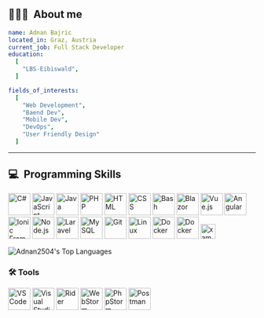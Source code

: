 <h2> 👨🏻‍💻 &nbsp;About me</h2>

```yaml
name: Adnan Bajric
located_in: Graz, Austria
current_job: Full Stack Developer
education:
  [
    "LBS-Eibiswald",
  ]

fields_of_interests:
  [
    "Web Development",
    "Baend Dev",
    "Mobile Dev",
    "DevOps",
    "User Friendly Design"
  ]

```
  
---  

<h2>💻  &nbsp;Programming Skills</h2>
<p align="left">

<p align="left"> <!-- Programming Languages --> <img src="https://cdn.jsdelivr.net/gh/devicons/devicon/icons/csharp/csharp-original.svg" alt="C#" width="45" height="45"/> <img src="https://cdn.jsdelivr.net/gh/devicons/devicon/icons/javascript/javascript-original.svg" alt="JavaScript" width="45" height="45"/> <img src="https://cdn.jsdelivr.net/gh/devicons/devicon/icons/java/java-original.svg" alt="Java" width="45" height="45"/> <img src="https://cdn.jsdelivr.net/gh/devicons/devicon/icons/php/php-original.svg" alt="PHP" width="45" height="45"/> <img src="https://cdn.jsdelivr.net/gh/devicons/devicon/icons/html5/html5-original.svg" alt="HTML" width="45" height="45"/> <img src="https://cdn.jsdelivr.net/gh/devicons/devicon/icons/css3/css3-original.svg" alt="CSS" width="45" height="45"/> <img src="https://cdn.jsdelivr.net/gh/devicons/devicon/icons/bash/bash-original.svg" alt="Bash" width="45" height="45"/> 
  <!-- Frameworks & Libraries --> <img src="https://cdn.jsdelivr.net/gh/devicons/devicon/icons/blazor/blazor-original.svg" alt="Blazor" width="45" height="45"/> <img src="https://cdn.jsdelivr.net/gh/devicons/devicon/icons/vuejs/vuejs-original.svg" alt="Vue.js" width="45" height="45"/> <img src="https://cdn.jsdelivr.net/gh/devicons/devicon/icons/angularjs/angularjs-original.svg" alt="Angular" width="45" height="45"/> <img src="https://cdn.jsdelivr.net/gh/devicons/devicon/icons/ionic/ionic-original.svg" alt="Ionic Framework" width="45" height="45"/> <img src="https://cdn.jsdelivr.net/gh/devicons/devicon/icons/nodejs/nodejs-original.svg" alt="Node.js" width="45" height="45"/> <img src="https://upload.wikimedia.org/wikipedia/commons/9/9a/Laravel.svg" alt="Laravel" width="45" height="45"/> 
  <!-- Databases --> <img src="https://cdn.jsdelivr.net/gh/devicons/devicon/icons/mysql/mysql-original-wordmark.svg" alt="MySQL" width="45" height="45"/> 
  <!-- Dev Tools --> <img src="https://cdn.jsdelivr.net/gh/devicons/devicon/icons/git/git-original.svg" alt="Git" width="45" height="45"/> <img src="https://cdn.jsdelivr.net/gh/devicons/devicon/icons/linux/linux-original.svg" alt="Linux" width="45" height="45"/> <img src="https://cdn.jsdelivr.net/gh/devicons/devicon/icons/docker/docker-original.svg" alt="Docker" width="45" height="45"/>
<img src="https://www.svgrepo.com/show/374144/typescript.svg" alt="Docker" width="45" height="45"/>
<img src="https://cdn.jsdelivr.net/gh/devicons/devicon/icons/xamarin/xamarin-original.svg" height="30" alt="xamarin logo"  />

![Adnan2504's Top Languages](https://github-readme-stats.vercel.app/api/top-langs/?username=Adnan2504&theme=dracula&show_icons=true&hide_border=true&layout=compact)

<h3>🛠️ Tools</h3>
<p>
    <!-- IDEs & Editors --> <img src="https://cdn.jsdelivr.net/gh/devicons/devicon/icons/vscode/vscode-original.svg" alt="VSCode" width="45" height="45"/> <img src="https://cdn.jsdelivr.net/gh/devicons/devicon/icons/visualstudio/visualstudio-plain.svg" alt="Visual Studio" width="45" height="45"/> <img src="https://resources.jetbrains.com/storage/products/company/brand/logos/Rider_icon.svg" alt="Rider" width="45" height="45"/> <img src="https://resources.jetbrains.com/storage/products/company/brand/logos/WebStorm_icon.svg" alt="WebStorm" width="45" height="45"/> <img src="https://resources.jetbrains.com/storage/products/company/brand/logos/PhpStorm_icon.svg" alt="PhpStorm" width="45" height="45"/> <!-- API & Testing --> <img src="https://www.vectorlogo.zone/logos/getpostman/getpostman-icon.svg" alt="Postman" width="45" height="45"/> </p>
</p>
